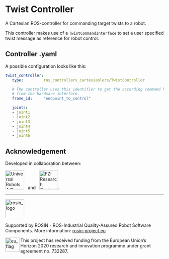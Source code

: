 # Twist Controller

A Cartesian ROS-controller for commanding target twists to a robot.

This controller makes use of a `TwistCommandInterface` to set a user specified
twist message as reference for robot control.

## Controller .yaml
A possible configuration looks like this:

```yaml
twist_controller:
   type:         ros_controllers_cartesianlers/TwistController

   # The controller uses this identifier to get the according command handle
   # from the hardware interface.
   frame_id:     "endpoint_to_control"

   joints:
   - joint1
   - joint2
   - joint3
   - joint4
   - joint5
   - joint6
```

## Acknowledgement
Developed in collaboration between:

[<img height="60" alt="Universal Robots A/S" src="../ros_controllers_cartesian/doc/resources/ur_logo.jpg">](https://www.universal-robots.com/) &nbsp; and &nbsp;
[<img height="60" alt="FZI Research Center for Information Technology" src="../ros_controllers_cartesian/doc/resources/fzi_logo.png">](https://www.fzi.de).

***
<!--
    ROSIN acknowledgement from the ROSIN press kit
    @ https://github.com/rosin-project/press_kit
-->

<a href="http://rosin-project.eu">
  <img src="http://rosin-project.eu/wp-content/uploads/rosin_ack_logo_wide.png"
       alt="rosin_logo" height="60" >
</a>

Supported by ROSIN - ROS-Industrial Quality-Assured Robot Software Components.
More information: <a href="http://rosin-project.eu">rosin-project.eu</a>

<img src="http://rosin-project.eu/wp-content/uploads/rosin_eu_flag.jpg"
     alt="eu_flag" height="45" align="left" >

This project has received funding from the European Union’s Horizon 2020
research and innovation programme under grant agreement no. 732287.
